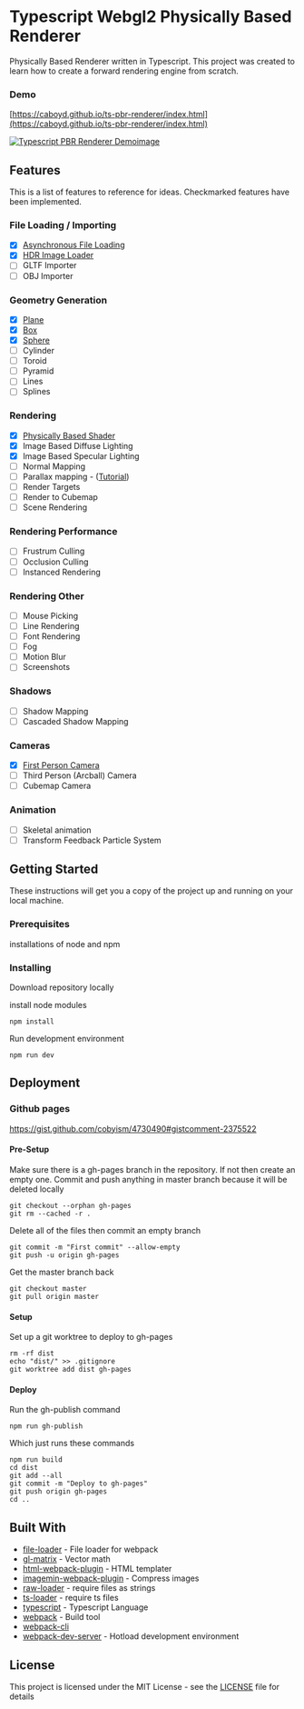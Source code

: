# Typescript Webgl2 Physically Based Renderer

Physically Based Renderer written in Typescript. This project was created to learn how to create a forward rendering engine from scratch.

### Demo 
[https://caboyd.github.io/ts-pbr-renderer/index.html](https://caboyd.github.io/ts-pbr-renderer/index.html)

[<img src="https://i.imgur.com/5aFTrlk.png" alt="Typescript PBR Renderer Demoimage">](https://caboyd.github.io/ts-pbr-renderer/index.html)

## Features
This is a list of features to reference for ideas. Checkmarked features have been implemented.  

### File Loading / Importing
- [x] [Asynchronous File Loading](https://github.com/caboyd/ts-pbr-renderer/blob/master/src/loader/FileLoader.ts)
- [x] [HDR Image Loader](https://github.com/caboyd/ts-pbr-renderer/blob/master/src/loader/HDRImageLoader.ts)
- [ ] GLTF Importer
- [ ] OBJ Importer

### Geometry Generation
- [x] [Plane](https://github.com/caboyd/ts-pbr-renderer/blob/master/src/geometry/PlaneGeometry.ts)
- [x] [Box](https://github.com/caboyd/ts-pbr-renderer/blob/master/src/geometry/BoxGeometry.ts)
- [x] [Sphere](https://github.com/caboyd/ts-pbr-renderer/blob/master/src/geometry/SphereGeometry.ts)
- [ ] Cylinder
- [ ] Toroid
- [ ] Pyramid
- [ ] Lines
- [ ] Splines

### Rendering
- [x] [Physically Based Shader](https://github.com/caboyd/ts-pbr-renderer/blob/master/src/shaders/pbr.frag)
- [x] Image Based Diffuse Lighting
- [x] Image Based Specular Lighting
- [ ] Normal Mapping
- [ ] Parallax mapping - ([Tutorial](http://apoorvaj.io/exploring-bump-mapping-with-webgl.html))
- [ ] Render Targets
- [ ] Render to Cubemap
- [ ] Scene Rendering

### Rendering Performance
- [ ] Frustrum Culling
- [ ] Occlusion Culling
- [ ] Instanced Rendering

### Rendering Other
- [ ] Mouse Picking
- [ ] Line Rendering
- [ ] Font Rendering
- [ ] Fog
- [ ] Motion Blur
- [ ] Screenshots

### Shadows
- [ ] Shadow Mapping
- [ ] Cascaded Shadow Mapping

### Cameras
- [x] [First Person Camera](https://github.com/caboyd/ts-pbr-renderer/blob/master/src/cameras/Camera.ts)
- [ ] Third Person (Arcball) Camera
- [ ] Cubemap Camera

### Animation
- [ ] Skeletal animation
- [ ] Transform Feedback Particle System

## Getting Started

These instructions will get you a copy of the project up and running on your local machine.

### Prerequisites

installations of node and npm

### Installing

Download repository locally

install node modules

```
npm install
```

Run development environment

```
npm run dev
```

## Deployment

### Github pages
 
https://gist.github.com/cobyism/4730490#gistcomment-2375522

#### Pre-Setup
Make sure there is a gh-pages branch in the repository. If not then create an empty one.
Commit and push anything in master branch because it will be deleted locally

```
git checkout --orphan gh-pages
git rm --cached -r .
```
Delete all of the files then commit an empty branch
```
git commit -m "First commit" --allow-empty
git push -u origin gh-pages
```
Get the master branch back
```
git checkout master
git pull origin master
```

#### Setup

Set up a git worktree to deploy to gh-pages

```
rm -rf dist
echo "dist/" >> .gitignore
git worktree add dist gh-pages
```

#### Deploy

Run the gh-publish command

```
npm run gh-publish
```

Which just runs these commands

```
npm run build
cd dist
git add --all
git commit -m "Deploy to gh-pages"
git push origin gh-pages
cd ..
```

## Built With

* [file-loader](https://www.npmjs.com/package/file-loader) - File loader for webpack
* [gl-matrix](http://glmatrix.net/) - Vector math
* [html-webpack-plugin](https://www.npmjs.com/package/html-webpack-plugin) - HTML templater
* [imagemin-webpack-plugin](https://www.npmjs.com/package/imagemin-webpack-plugin) - Compress images
* [raw-loader](https://www.npmjs.com/package/raw-loader) - require files as strings
* [ts-loader](https://www.npmjs.com/package/ts-loader) - require ts files
* [typescript](https://www.typescriptlang.org/) - Typescript Language
* [webpack](https://webpack.js.org/) - Build tool
* [webpack-cli](https://www.npmjs.com/package/webpack-cli)
* [webpack-dev-server](https://www.npmjs.com/package/webpack-dev-server) - Hotload development environment


## License

This project is licensed under the MIT License - see the [LICENSE](LICENSE) file for details

